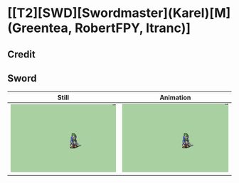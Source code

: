 # [\[T2\]\[SWD\]\[Swordmaster\]\(Karel\)\[M\]\(Greentea, RobertFPY, ltranc\)]

## Credit


	
## Sword

| Still | Animation |
| :---: | :-------: |
| ![Sword still](./Sword_000.png) | ![Sword animation](./Sword.gif) |
